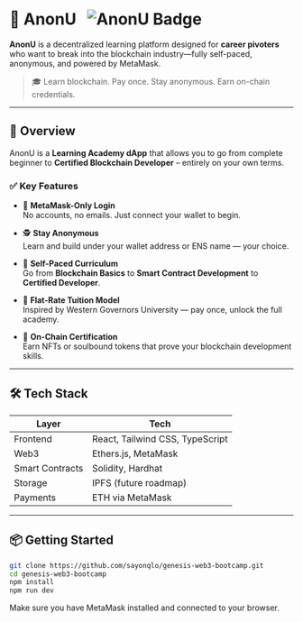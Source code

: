 # 🧠 AnonU &nbsp; ![AnonU Badge](https://img.shields.io/badge/-AnonU-black?logo=ruby-sinatra&logoColor=white&style=flat-square)

**AnonU** is a decentralized learning platform designed for **career pivoters** who want to break into the blockchain industry—fully self-paced, anonymous, and powered by MetaMask.

> 🎓 Learn blockchain. Pay once. Stay anonymous. Earn on-chain credentials.

---

## 🚀 Overview

AnonU is a **Learning Academy dApp** that allows you to go from complete beginner to **Certified Blockchain Developer** – entirely on your own terms.

### ✅ Key Features

- 🔐 **MetaMask-Only Login**  
  No accounts, no emails. Just connect your wallet to begin.

- 🕵️ **Stay Anonymous**  
  Learn and build under your wallet address or ENS name — your choice.

- 🧩 **Self-Paced Curriculum**  
  Go from **Blockchain Basics** to **Smart Contract Development** to **Certified Developer**.

- 💸 **Flat-Rate Tuition Model**  
  Inspired by Western Governors University — pay once, unlock the full academy.

- 🧾 **On-Chain Certification**  
  Earn NFTs or soulbound tokens that prove your blockchain development skills.

---

## 🛠️ Tech Stack

| Layer        | Tech                          |
|--------------|-------------------------------|
| Frontend     | React, Tailwind CSS, TypeScript |
| Web3         | Ethers.js, MetaMask            |
| Smart Contracts | Solidity, Hardhat             |
| Storage      | IPFS (future roadmap)         |
| Payments     | ETH via MetaMask               |

---

## 📦 Getting Started

```bash
git clone https://github.com/sayonqlo/genesis-web3-bootcamp.git
cd genesis-web3-bootcamp
npm install
npm run dev
```

Make sure you have MetaMask installed and connected to your browser.
